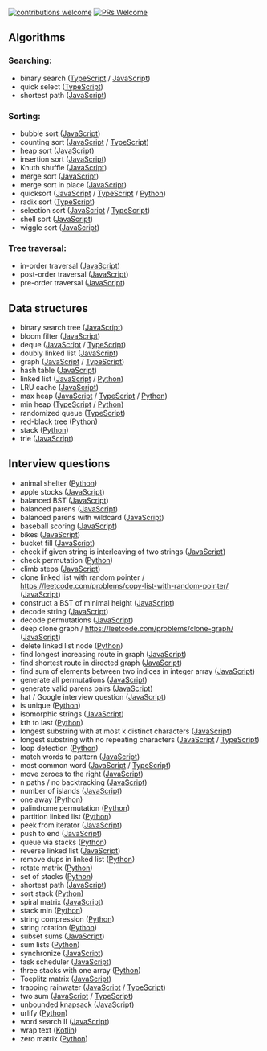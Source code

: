 [![contributions welcome](https://img.shields.io/badge/contributions-welcome-brightgreen.svg?style=flat)](https://github.com/gmal1/algoholics-anon/issues)
[![PRs Welcome](https://img.shields.io/badge/PRs-welcome-brightgreen.svg?style=flat-square)](https://github.com/gmal1/algoholics-anon/pulls)

## Algorithms
### Searching:
* binary search ([TypeScript](../master/algorithms/search/binarySearch.ts) / [JavaScript](../master/algorithms/search/binarySearch.js))
* quick select ([TypeScript](../master/algorithms/search/quickSelect.ts))
* shortest path ([JavaScript](../master/algorithms/search/shortestPath.js))

### Sorting:
* bubble sort ([JavaScript](../master/algorithms/sorts/BubbleSort.js))
* counting sort ([JavaScript](../master/algorithms/sorts/CountingSort.js) / [TypeScript](../master/algorithms/sorts/CountingSort.ts))
* heap sort ([JavaScript](../master/algorithms/sorts/HeapSort.js))
* insertion sort ([JavaScript](../master/algorithms/sorts/InsertionSort.js))
* Knuth shuffle ([JavaScript](../master/algorithms/sorts/knuthShuffle.js))
* merge sort ([JavaScript](../master/algorithms/sorts/MergeSort.js))
* merge sort in place ([JavaScript](../master/algorithms/sorts/mergeSortInPlace.js))
* quicksort ([JavaScript](../master/algorithms/sorts/QuickSort.js) / [TypeScript](../master/algorithms/sorts/QuickSort.ts) / [Python](../master/algorithms/sorts/QuickSort.py))
* radix sort ([TypeScript](../master/algorithms/sorts/RadixSort.ts))
* selection sort ([JavaScript](../master/algorithms/sorts/SelectionSort.js) / [TypeScript](../master/algorithms/sorts/SelectionSort.ts))
* shell sort ([JavaScript](../master/algorithms/sorts/ShellSort.js))
* wiggle sort ([JavaScript](../master/algorithms/sorts/WiggleSort.js))

### Tree traversal:
* in-order traversal ([JavaScript](../master/algorithms/treeTraversal/inorderTraversal.js))
* post-order traversal ([JavaScript](../master/algorithms/treeTraversal/postorderTraversal.js))
* pre-order traversal ([JavaScript](../master/algorithms/treeTraversal/preorderTraversal.js))

## Data structures
* binary search tree ([JavaScript](../master/data-structures/BST.js))
* bloom filter ([JavaScript](../master/data-structures/BloomFilter.js))
* deque ([JavaScript](../master/data-structures/Deque.js) / [TypeScript](../master/data-structures/Deque.ts))
* doubly linked list ([JavaScript](../master/data-structures/DoublyLinkedList.js))
* graph ([JavaScript](../master/data-structures/Graph.js) / [TypeScript](../master/data-structures/Graph.ts))
* hash table ([JavaScript](../master/data-structures/HashTable.js))
* linked list ([JavaScript](../master/data-structures/LinkedList.js) / [Python](../master/python/data-structures/linked_list.py))
* LRU cache ([JavaScript](../master/data-structures/LRUcache.js))
* max heap ([JavaScript](../master/data-structures/MaxHeap.js) / [TypeScript](../master/data-structures/MaxHeap.ts) / [Python](../master/python/data-structures/heaps.py))
* min heap ([TypeScript](../master/data-structures/MinHeap.ts) / [Python](../master/python/data-structures/heaps.py))
* randomized queue ([TypeScript](../master/data-structures/RandomizedQueue.ts))
* red-black tree ([Python](../master/python/data-structures/ll_red_black.py))
* stack ([Python](../master/python/cracking-coding/stacks_queues/stack.py))
* trie ([JavaScript](../master/data-structures/trie.js))

## Interview questions
* animal shelter ([Python](../master/python/cracking-coding/stacks_queues/animal_shelter.py))
* apple stocks ([JavaScript](../master/interview-questions/maxProfitCalc.js))
* balanced BST ([JavaScript](../master/interview-questions/balancedBST.js))
* balanced parens ([JavaScript](../master/interview-questions/balancedParens.js))
* balanced parens with wildcard ([JavaScript](../master/interview-questions/balancedParensWithWildCard.js))
* baseball scoring ([JavaScript](../master/interview-questions/baseballScoring.js))
* bikes ([JavaScript](../master/interview-questions/bikes.js))
* bucket fill ([JavaScript](../master/interview-questions/colorPixels.js))
* check if given string is interleaving of two strings ([JavaScript](../master/interview-questions/isInterleaved.js))
* check permutation ([Python](../master/python/cracking-coding/array_strings/is_perm.py))
* climb steps ([JavaScript](..//master/interview-questions/countWays.js))
* clone linked list with random pointer / https://leetcode.com/problems/copy-list-with-random-pointer/ ([JavaScript](../master/interview-questions/cloneLLwithRandomPtr.js))
* construct a BST of minimal height ([JavaScript](../master/interview-questions/minHeightBST.js))
* decode string ([JavaScript](../master/interview-questions/decodeString.js))
* decode permutations ([JavaScript](../master/interview-questions/decodeWays.js))
* deep clone graph / https://leetcode.com/problems/clone-graph/ ([JavaScript](../master/interview-questions/deepCloneGraph.js))
* delete linked list node ([Python](../master/python/cracking-coding/linked_list/del_node.py))
* find longest increasing route in graph ([JavaScript](../master/interview-questions/longestIncreasingInGraph.js))
* find shortest route in directed graph ([JavaScript](../master/interview-questions/findRoute.js))
* find sum of elements between two indices in integer array ([JavaScript](../master/interview-questions/rangeSumQuery.js))
* generate all permutations ([JavaScript](../master/interview-questions/generateAllPerms.js))
* generate valid parens pairs ([JavaScript](../master/interview-questions/generateParens.js))
* hat / Google interview question ([JavaScript](../master/interview-questions/hat.js))
* is unique ([Python](../master/python/cracking-coding/array_strings/is_unique.py))
* isomorphic strings ([JavaScript](../master/interview-questions/isomorphicStrings.js))
* kth to last ([Python](../master/python/cracking-coding/linked_list/kth_to_last.py))
* longest substring with at most k distinct characters ([JavaScript](../master/interview-questions/longestSubstringKDistinct.js))
* longest substring with no repeating characters ([JavaScript](../master/interview-questions/longestSubStrNoRepeat.js) / [TypeScript](../master/interview-questions/longestSubStrNoRepeat.ts))
* loop detection ([Python](../master/python/cracking-coding/linked_list/loop_detection.py))
* match words to pattern ([JavaScript](../master/interview-questions/matchPattern.js))
* most common word ([JavaScript](../master/interview-questions/mostCommonWord.js) / [TypeScript](../master/interview-questions/mostCommonWord.ts))
* move zeroes to the right ([JavaScript](../master/interview-questions/moveZeroesRight.js))
* n paths / no backtracking ([JavaScript](../master/interview-questions/nPathsNoBacktracking.js))
* number of islands ([JavaScript](../master/interview-questions/numberOfIslands.js))
* one away ([Python](../master/python/cracking-coding/array_strings/one_away.py))
* palindrome permutation ([Python](../master/python/cracking-coding/array_strings/palin_perm.py))
* partition linked list ([Python](../master/python/cracking-coding/linked_list/partition.py))
* peek from iterator ([JavaScript](../master/interview-questions/peekFromIterator.js))
* push to end ([JavaScript](../master/interview-questions/pushToEnd.js))
* queue via stacks ([Python](../master/python/cracking-coding/stacks_queues/queue_w_stacks.py))
* reverse linked list ([JavaScript](../master/interview-questions/reverseLinkedList.js))
* remove dups in linked list ([Python](../master/python/cracking-coding/linked_list/remove_dups.py))
* rotate matrix ([Python](../master/python/cracking-coding/array_strings/rotate_matrix.py))
* set of stacks ([Python](../master/python/cracking-coding/stacks_queues/set_of_stacks.py))
* shortest path ([JavaScript](../master/interview-questions/shortestPath.js))
* sort stack ([Python](../master/python/cracking-coding/stacks_queues/sort_stack.py))
* spiral matrix ([JavaScript](../master/interview-questions/spiralMatrix.js))
* stack min ([Python](../master/python/cracking-coding/stacks_queues/stack_min.py))
* string compression ([Python](../master/python/cracking-coding/array_strings/str_compression.py))
* string rotation ([Python](../master/python/cracking-coding/array_strings/string_rotation.py))
* subset sums ([JavaScript](../master/interview-questions/subsetSums.js))
* sum lists ([Python](../master/python/cracking-coding/linked_list/sum_digits.py))
* synchronize ([JavaScript](../master/interview-questions/synchronize.js))
* task scheduler ([JavaScript](../master/interview-questions/taskScheduler.js))
* three stacks with one array ([Python](../master/python/cracking-coding/stacks_queues/three_in_one.py))
* Toeplitz matrix ([JavaScript](../master/interview-questions/toeplitzMatrix.js))
* trapping rainwater ([JavaScript](../master/interview-questions/trappingRainwater.js) / [TypeScript](../master/interview-questions/trappingRainwater.ts))
* two sum ([JavaScript](../master/interview-questions/twoSum.js) / [TypeScript](../master/interview-questions/twoSum.ts))
* unbounded knapsack ([JavaScript](../master/interview-questions/unboundedKnapsack.js))
* urlify ([Python](../master/python/cracking-coding/array_strings/urlify.py))
* word search II ([JavaScript](../master/interview-questions/wordSearchTwo.js))
* wrap text ([Kotlin](../master/interview-questions/wrapText.kt))
* zero matrix ([Python](../master/python/cracking-coding/array_strings/zero_matrix.py))